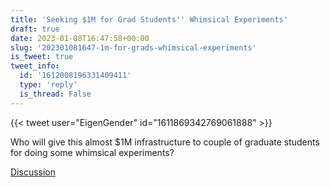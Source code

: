 ```yaml
---
title: 'Seeking $1M for Grad Students'' Whimsical Experiments'
draft: true
date: 2023-01-08T16:47:58+00:00
slug: '202301081647-1m-for-grads-whimsical-experiments'
is_tweet: true
tweet_info:
  id: '1612008196331409411'
  type: 'reply'
  is_thread: False
---
```




{{< tweet user="EigenGender" id="1611869342769061888" >}}

Who will give this almost $1M infrastructure to couple of graduate students for doing some whimsical experiments?

[Discussion](https://x.com/sytelus/status/1612008196331409411)
